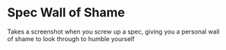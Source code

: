 # Spec Wall of Shame
Takes a screenshot when you screw up a spec, giving you a personal wall of shame to look through to humble yourself